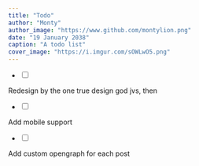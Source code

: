 ```yaml
---
title: "Todo"
author: "Monty"
author_image: "https://www.github.com/montylion.png"
date: "19 January 2038"
caption: "A todo list"
cover_image: "https://i.imgur.com/sOWLwO5.png"
---
```


- <input type="checkbox" onclick="return false;">
Redesign by the one true design god jvs, then
- <input type="checkbox" onclick="return false;">
Add mobile support
- <input type="checkbox" onclick="return false;">
Add custom opengraph for each post
